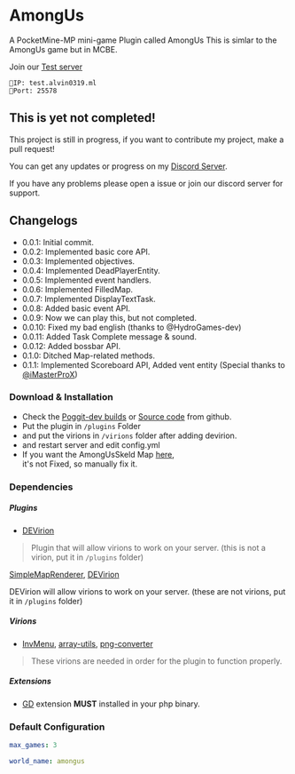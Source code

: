 # AmongUs

A PocketMine-MP mini-game Plugin called AmongUs
This is simlar to the AmongUs game but in MCBE.

Join our <a href="minecraft://?addExternalServer=Among Us test server|test.alvin0319.ml:25578">Test server</a>
```
🔹️IP: test.alvin0319.ml
🔸️Port: 25578
```

## This is yet not completed!

This project is still in progress, if you want to contribute my project, make a pull request!

You can get any updates or progress on my [Discord Server](https://discord.gg/Py2vSwg3B3).

If you have any problems please open a issue or join our discord server for support.

## Changelogs

- 0.0.1: Initial commit.
- 0.0.2: Implemented basic core API.
- 0.0.3: Implemented objectives.
- 0.0.4: Implemented DeadPlayerEntity.
- 0.0.5: Implemented event handlers.
- 0.0.6: Implemented FilledMap.
- 0.0.7: Implemented DisplayTextTask.
- 0.0.8: Added basic event API.
- 0.0.9: Now we can play this, but not completed.
- 0.0.10: Fixed my bad english (thanks to @HydroGames-dev)
- 0.0.11: Added Task Complete message & sound.
- 0.0.12: Added bossbar API.
- 0.1.0: Ditched Map-related methods.
- 0.1.1: Implemented Scoreboard API, Added vent entity (Special thanks to [@iMasterProX](https://github.com/iMasterProX))

### Download & Installation

- Check the [Poggit-dev builds](https://poggit.pmmp.io/ci/alvin0319/AmongUs) or [Source code](https://github.com/alvin0319/AmongUs/archive/master.zip) from github.
- Put the plugin in ``/plugins`` Folder
- and put the virions in ``/virions`` folder after adding devirion.
- and restart server and edit config.yml
- If you want the AmongUsSkeld Map [here](https://cdn.discordapp.com/attachments/773847823955263518/776089161765486613/world.zip),   
it's not Fixed, so manually fix it.

### Dependencies

##### Plugins

* [DEVirion](https://github.com/poggit/devirion)   
> Plugin that will allow virions to work on your server. (this is not a virion, put it in ``/plugins`` folder) 
 
[SimpleMapRenderer](https://github.com/alvin0319/SimpleMapRenderer),
[DEVirion](https://github.com/poggit/devirion)

DEVirion will allow virions to work on your server. (these are not virions, put it in ``/plugins`` folder)  

##### Virions

* [InvMenu](https://github.com/Muqsit/InvMenu),  [array-utils](https://github.com/PresentKim/arrayutils),  [png-converter](https://github.com/PresentKim/png-converter) 
> These virions are needed in order for the plugin to function properly.

##### Extensions
* [GD](https://www.php.net/manual/en/book.image.php) extension **MUST** installed in your php binary.

### Default Configuration


```yaml
max_games: 3

world_name: amongus
